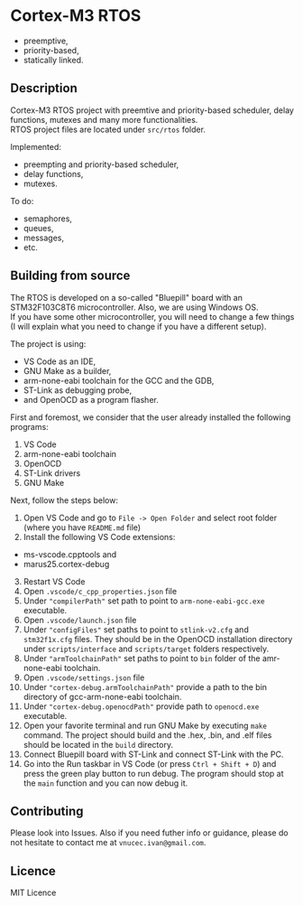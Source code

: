 # Cortex-M3 RTOS
- preemptive, 
- priority-based, 
- statically linked.

## Description
Cortex-M3 RTOS project with preemtive and priority-based scheduler, delay functions, mutexes and many more functionalities.  
RTOS project files are located under `src/rtos` folder.
  
Implemented:
- preempting and priority-based scheduler, 
- delay functions, 
- mutexes.
  
To do:
- semaphores,
- queues,
- messages, 
- etc.
  
## Building from source
The RTOS is developed on a so-called "Bluepill" board with an STM32F103C8T6 microcontroller. Also, we are using Windows OS.   
If you have some other microcontroller, you will need to change a few things (I will explain what you need to change if you have a different setup). 
  
The project is using:
- VS Code as an IDE, 
- GNU Make as a builder,
- arm-none-eabi toolchain for the GCC and the GDB, 
- ST-Link as debugging probe, 
- and OpenOCD as a program flasher.   
  
First and foremost, we consider that the user already installed the following programs:  
1. VS Code
2. arm-none-eabi toolchain
3. OpenOCD
4. ST-Link drivers
5. GNU Make  
  
Next, follow the steps below:
1. Open VS Code and go to `File -> Open Folder` and select root folder (where you have `README.md` file)
2. Install the following VS Code extensions:
 - ms-vscode.cpptools and
 - marus25.cortex-debug
3. Restart VS Code
4. Open `.vscode/c_cpp_properties.json` file
5. Under `"compilerPath"` set path to point to `arm-none-eabi-gcc.exe` executable.
6. Open `.vscode/launch.json` file
7. Under `"configFiles"` set paths to point to `stlink-v2.cfg` and `stm32f1x.cfg` files. They should be in the OpenOCD installation directory under `scripts/interface` and `scripts/target` folders respectively.
8. Under `"armToolchainPath"` set paths to point to `bin` folder of the amr-none-eabi toolchain.
9. Open `.vscode/settings.json` file
10. Under `"cortex-debug.armToolchainPath"` provide a path to the bin directory of gcc-arm-none-eabi toolchain.
11. Under `"cortex-debug.openocdPath"` provide path to `openocd.exe` executable.
12. Open your favorite terminal and run GNU Make by executing `make` command. The project should build and the .hex, .bin, and .elf files should be located in the `build` directory.
13. Connect Bluepill board with ST-Link and connect ST-Link with the PC.
14. Go into the Run taskbar in VS Code (or press `Ctrl + Shift + D`) and press the green play button to run debug. The program should stop at the `main` function and you can now debug it.

## Contributing
Please look into Issues. Also if you need futher info or guidance, please do not hesitate to contact me at `vnucec.ivan@gmail.com`.

## Licence
MIT Licence
